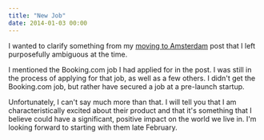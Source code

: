 ```yaml
---
title: "New Job"
date: 2014-01-03 00:00
---
```


<import><p>I wanted to clarify something from my <a href="http://ashfurrow.com/blog/moving-to-amsterdam">moving to Amsterdam</a> post that I left purposefully ambiguous at the time. </p>

<p>I mentioned the Booking.com job I had applied for in the post. I was still in the process of applying for that job, as well as a few others. I didn't get the Booking.com job, but rather have secured a job at a pre-launch startup. </p>

<p>Unfortunately, I can't say much more than that. I will tell you that I am characteristically excited about their product and that it's something that I believe could have a significant, positive impact on the world we live in. I'm looking forward to starting with them late February. </p></import>

<!-- more -->

